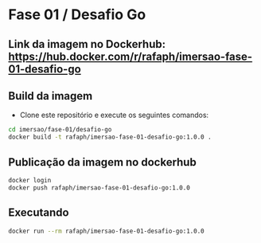 # Fase 01 / Desafio Go

## Link da imagem no Dockerhub: https://hub.docker.com/r/rafaph/imersao-fase-01-desafio-go

## Build da imagem

- Clone este repositório e execute os seguintes comandos:

```bash
cd imersao/fase-01/desafio-go
docker build -t rafaph/imersao-fase-01-desafio-go:1.0.0 .
```

## Publicação da imagem no dockerhub

```bash
docker login
docker push rafaph/imersao-fase-01-desafio-go:1.0.0
```

## Executando

```bash
docker run --rm rafaph/imersao-fase-01-desafio-go:1.0.0
```
